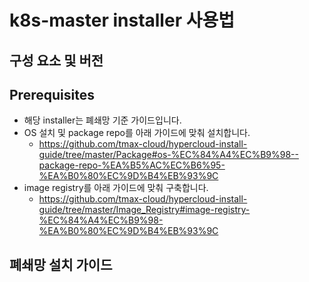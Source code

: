 

# k8s-master installer 사용법

## 구성 요소 및 버전

## Prerequisites
  * 해당 installer는 폐쇄망 기준 가이드입니다.
  * OS 설치 및 package repo를 아래 가이드에 맞춰 설치합니다.
    * https://github.com/tmax-cloud/hypercloud-install-guide/tree/master/Package#os-%EC%84%A4%EC%B9%98--package-repo-%EA%B5%AC%EC%B6%95-%EA%B0%80%EC%9D%B4%EB%93%9C
  * image registry를 아래 가이드에 맞춰 구축합니다.
    * https://github.com/tmax-cloud/hypercloud-install-guide/tree/master/Image_Registry#image-registry-%EC%84%A4%EC%B9%98-%EA%B0%80%EC%9D%B4%EB%93%9C  
## 폐쇄망 설치 가이드


